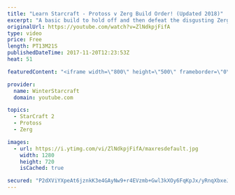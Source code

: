 ```yaml
---
title: "Learn Starcraft - Protoss v Zerg Build Order! (Updated 2018)"
excerpt: "A basic build to hold off and then defeat the disgusting Zerg! Meant for lower level players who have little direction, not for high level players looking for the dankest meta :) -- Watch live at https://www.twitch.tv/wintergaming"
originalUrl: https://youtube.com/watch?v=ZlNdkpjFifA
type: video
price: Free
length: PT13M21S
publishedDateTime: 2017-11-20T12:23:53Z
heat: 51

featuredContent: "<iframe width=\"800\" height=\"500\" frameborder=\"0\" src=\"https://www.youtube.com/embed/ZlNdkpjFifA\" allow=\"accelerometer; autoplay; encrypted-media; gyroscope; picture-in-picture\" allowfullscreen></iframe>"

provider:
  name: WinterStarcraft
  domain: youtube.com

topics:
  - StarCraft 2
  - Protoss
  - Zerg

images:
  - url: https://i.ytimg.com/vi/ZlNdkpjFifA/maxresdefault.jpg
    width: 1280
    height: 720
    isCached: true

secured: "P2dXViYXpeAt6jznkK3e4GAyNw9+r4EVzmb+Gwl3kXOy6FqKpJx/yRnqXbxeJjk3RqB0DHdkimYSD966mSuNJwIUjUKz21AxZIHSsbAJxVOOTDhELpgKUAD3b9Dz3V9ZqrfVW71x3KXbZ33eYBm/v48wAuOiFzKC2upTZHUeUnivoTNWdxHbnJpIbI+ySi1g2rRKYryKLoP8Ninwiq/RwbeCWvRNZVs9JK285UkSzLlf7LweXI7/SBQLfk4TmX8S2Ar5NCi0adM3PRSloVTZ6Kmia5Z1cZg761JRnDJYH/fxfnB31+N2kir47phURWX9P8B56t5rxWcN1I/dcOY74BFcSq6UFb+tBkCBgv3lI2n2N3NZ5hXNITzEPZx+WRTGqWJCcrBBRJL1YodxG1vx34hdGmnuErqxWMCB90Q54pk=;cH2zHbMBuRkRMNkPTka9vg=="
---
```


